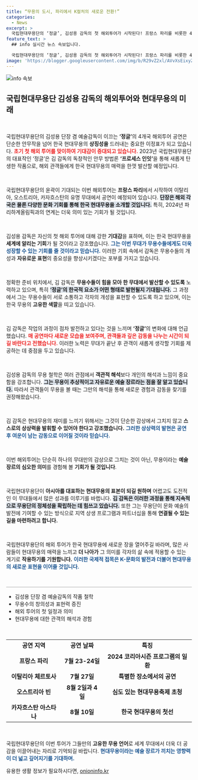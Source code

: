 ```yaml
---
title: “무용의 도시, 파리에서 K컬처의 새로운 전환!”
categories:
  - News
excerpt: >
  국립현대무용단의 ‘정글’, 김성용 감독의 첫 해외투어가 시작된다! 프랑스 파리를 비롯한 4개국에서 한국 현대무용을 세상에 드러낼 기회를 맞이한 그들의 특별한 여정, 놓치지 마세요!
feature_text: >
  ## info 실시간 뉴스 속보입니다.

  국립현대무용단의 ‘정글’, 김성용 감독의 첫 해외투어가 시작된다! 프랑스 파리를 비롯한 4개국에서 한국 현대무용을 세상에 드러낼 기회를 맞이한 그들의 특별한 여정, 놓치지 마세요!
image: 'https://blogger.googleusercontent.com/img/b/R29vZ2xl/AVvXsEixyZcFfHzMRdzZMjFBmAUKJYCLCGyLL1o632UiGVXcaFdKo_bkvkuCioo0uUKlGfBVcT3P84aROyZIXSBEx3Aw5nCQ3pTgDom1WDC4m8eifvWiAmWEEVb4x6G_l8C0QH225ldMjyaFvpxGEBGNO37VmDTDMHGhJPq73UglMfDca1-0aw/s1600/blogspot.png'
---
```


<p><img src="https://blogger.googleusercontent.com/img/b/R29vZ2xl/AVvXsEixyZcFfHzMRdzZMjFBmAUKJYCLCGyLL1o632UiGVXcaFdKo_bkvkuCioo0uUKlGfBVcT3P84aROyZIXSBEx3Aw5nCQ3pTgDom1WDC4m8eifvWiAmWEEVb4x6G_l8C0QH225ldMjyaFvpxGEBGNO37VmDTDMHGhJPq73UglMfDca1-0aw/s1600/blogspot.png" alt="info 속보" /></p>

<h2 data-ke-size="size26">국립현대무용단 김성용 감독의 해외투어와 현대무용의 미래</h2>

<p data-ke-size="size16">&nbsp;</p>

<p>국립현대무용단의 김성용 단장 겸 예술감독이 이끄는 <b>‘정글’</b>의 4개국 해외투어 공연은 단순한 안무작을 넘어 한국 현대무용의 <strong>상징성을</strong> 드러내는 중요한 이정표가 되고 있습니다. <b><span style="color: #ee2323;">초기 첫 해외 투어를 맞이하여 기대감이 증대되고 있습니다.</span></b> 2023년 국립현대무용단의 대표작인 ‘정글’은 김 감독의 독창적인 안무 방법론 <b>‘프로세스 인잇’</b>을 통해 새롭게 탄생한 작품으로, 해외 관객들에게 한국 현대무용의 매력을 한껏 발산할 예정입니다. </p>

<p data-ke-size="size16">&nbsp;</p> 

<p>국립현대무용단의 윤곽이 기대되는 이번 해외투어는 <strong>프랑스 파리</strong>에서 시작하여 이탈리아, 오스트리아, 카자흐스탄의 유명 무대에서 공연이 예정되어 있습니다. <b><span style="background-color: #21538527;">단장은 해외 각국은 물론 다양한 문화 기회를 통해 한국 현대무용을 소개할 것입니다.</span></b>  특히, 2024년 파리하계올림픽과의 연계는 더욱 의미 있는 기회가 될 것입니다. </p>

<p data-ke-size="size16">&nbsp;</p> 

<p>김성용 감독은 자신의 첫 해외 투어에 대해 강한 <strong>기대감</strong>을 표하며, 이는 한국 현대무용을 <strong>세계에 알리는 기회</strong>가 될 것이라고 강조했습니다. <b><span style="color: #1a5490;">그는 이번 무대가 무용수들에게도 더욱 성장할 수 있는 기회를 줄 것이라고 믿습니다.</span></b> 이러한 기회 속에서 감독은 무용수들의 개성과 <strong>자유로운 표현</strong>의 중요성을 향상시키겠다는 포부를 가지고 있습니다.</p>

<p data-ke-size="size16">&nbsp;</p> 

<p>정확한 준비 위치에서, 김 감독은 <strong>무용수들이 힘을 모아 한 무대에서 발산할 수 있도록</strong> 노력하고 있으며, 특히 <b><span style="background-color: #21538527;">‘정글’의 한국적 요소가 어떤 형태로 발현될지 기대됩니다.</span></b> 그 과정에서 그는 무용수들이 서로 소통하고 각자의 개성을 표현할 수 있도록 하고 있으며, 이는 한국 무용의 <strong>고유한 색깔</strong>을 띠고 있습니다.</p>

<p data-ke-size="size16">&nbsp;</p> 

<p>김 감독은 작업의 과정이 점차 발전하고 있다는 것을 느끼며 <b>‘정글’</b>의 변화에 대해 언급했습니다. <b><span style="color: #ee2323;">매 공연마다 새로운 모습을 보여주며, 관객들과 깊은 감동을 나누는 시간이 되길 바란다고 전했습니다.</span></b> 이러한 노력은 무대가 끝난 후 관객이 새롭게 생각할 기회를 제공하는 데 중점을 두고 있습니다.</p>

<p data-ke-size="size16">&nbsp;</p> 

<p>김성용 감독의 무용 철학은 여러 관점에서 <strong>객관적 해석</strong>보다 개인의 해석과 느낌이 중요함을 강조합니다. <b><span style="background-color: #21538527;">그는 무용이 추상적이고 자유로운 예술 장르라는 점을 잘 알고 있습니다.</span></b> 따라서 관객들이 무용을 볼 때는 그만의 해석을 통해 새로운 경험과 감동을 찾기를 권장해왔습니다.</p>

<p data-ke-size="size16">&nbsp;</p> 

<p>김 감독은 현대무용의 재미를 느끼기 위해서는 그것이 단순한 감상에서 그치지 않고 <b>스스로의 상상력을 발휘할 수 있어야 한다고 강조했습니다.</b> <b><span style="color: #1a5490;">그러한 상상력의 발현은 공연 후 여운이 남는 감동으로 이어질 것이라 믿습니다. </span></b></p>

<p data-ke-size="size16">&nbsp;</p> 

<p>이번 해외투어는 단순히 하나의 무대만의 감상으로 그치는 것이 아닌, 무용이라는 <strong>예술 장르의 심오한 의미</strong>를 경험해 볼 <strong>기회가 될 것입니다</strong>. </p>

<p data-ke-size="size16">&nbsp;</p> 

<p>국립현대무용단이 <strong>아시아를 대표하는 현대무용의 표본이 되길 원하며</strong> 어렵고도 도전적인 이 무대들에서 많은 성과를 이루기를 바랩니다. <b><span style="background-color: #21538527;">김 감독은 이러한 과정을 통해 지속적으로 무용단의 정체성을 확립하는 데 힘쓰고 있습니다.</span></b> 또한 그는 무용단이 문화 예술의 발전에 기여할 수 있는 방식으로 지역 상생 프로그램과 파트너십을 통해 <strong>연결될 수 있는 길을 마련하려고 합니다.</strong> </p>

<p data-ke-size="size16">&nbsp;</p>

<p>국립현대무용단의 해외 투어가 한국 현대무용에 새로운 장을 열어주길 바라며, 많은 사람들이 현대무용의 매력을 느끼고 <strong>더 나아가</strong> 그 의미를 각자의 삶 속에 적용할 수 있는 계기로 <strong>작용하기를 기원합니다.</strong> <b><span style="color: #1a5490;">이러한 국제적 접목은 K-문화의 발전과 더불어 현대무용의 새로운 표현을 이어줄 것입니다.</span></b> </p>

<p data-ke-size="size16">&nbsp;</p>

<hr style="height: 2px; border: none; background-color: #ccc;"> 

<ul>
  <li>김성용 단장 겸 예술감독의 작품 철학</li>
  <li>무용수의 창의성과 표현력 증진</li>
  <li>해외 투어의 첫 일정과 의미</li>
  <li>현대무용에 대한 관객의 해석과 경험</li>
</ul> 

<p data-ke-size="size16">&nbsp;</p>

<table style="width: 100%; border-collapse: collapse;">
  <tr>
    <td style="text-align: center; height: 17px;"><b>공연 지역</b></td>
    <td style="text-align: center; height: 17px;"><b>공연 날짜</b></td>
    <td style="text-align: center; height: 17px;"><b>특징</b></td>
  </tr>
  <tr>
    <td style="text-align: center; height: 17px;"><b>프랑스 파리</b></td>
    <td style="text-align: center; height: 17px;"><b>7월 23-24일</b></td>
    <td style="text-align: center; height: 17px;"><b>2024 코리아시즌 프로그램의 일환</b></td>
  </tr>
  <tr>
    <td style="text-align: center; height: 17px;"><b>이탈리아 체르토사</b></td>
    <td style="text-align: center; height: 17px;"><b>7월 27일</b></td>
    <td style="text-align: center; height: 17px;"><b>특별한 장소에서의 공연</b></td>
  </tr>
  <tr>
    <td style="text-align: center; height: 17px;"><b>오스트리아 빈</b></td>
    <td style="text-align: center; height: 17px;"><b>8월 2일과 4일</b></td>
    <td style="text-align: center; height: 17px;"><b>심도 있는 현대무용축제 초청</b></td>
  </tr>
  <tr>
    <td style="text-align: center; height: 17px;"><b>카자흐스탄 아스타나</b></td>
    <td style="text-align: center; height: 17px;"><b>8월 10일</b></td>
    <td style="text-align: center; height: 17px;"><b>한국 현대무용의 첫선</b></td>
  </tr>
</table>

<p data-ke-size="size16">&nbsp;</p> 

<p>국립현대무용단의 이번 투어가 그들만의 <strong>고유한 무용 언어</strong>로 세계 무대에서 더욱 더 공감을 이끌어내는 자리로 기억되길 바랍니다. <b><span style="color: #1a5490;">현대무용이라는 예술 장르가 끼치는 영향력이 더 넓고 깊어지기를 기대하며.</span></b></p>
유용한 생활 정보가 필요하시다면, <a href="https://onioninfo.kr" rel="dofollow">onioninfo.kr</a>


